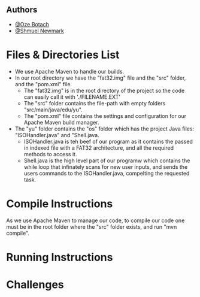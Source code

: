 
## Authors

- [@Oze Botach](https://github.com/ozeitis/)
- [@Shmuel Newmark](https://github.com/synewmark)

#  Files & Directories List 
- We use Apache Maven to handle our builds. 
- In our root directory we have the "fat32.img" file and the "src" folder, and the "pom.xml" file.
    - The "fat32.img" is in the root directory of the project so the code can easily call it with './FILENAME.EXT'
    - The "src" folder contains the file-path with empty folders "src/main/java/edu/yu".
    - The "pom.xml" file contains the settings and configuration for our Apache Maven build manager.
- The "yu" folder contains the "os" folder which has the project Java files: "ISOHandler.java" and "Shell.java.
    - ISOHandler.java is teh beef of our program as it contains the passed in indexed file with a FAT32 architecture, and all the required methods to access it.
    - Shell.java is the high level part of our programw which contains the while loop that infinately scans for new user inputs, and sends the users commands to the ISOHandler.java, compelting the requested task.

# Compile Instructions
As we use Apache Maven to manage our code, to compile our code one must be in the root folder where the "src" folder exists, and run "mvn compile".

# Running Instructions

# Challenges